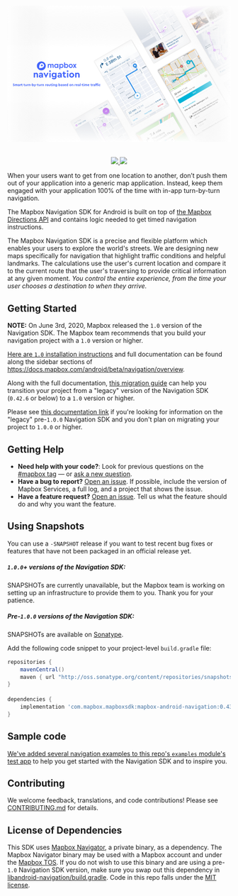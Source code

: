 <div align="center">
  <a href="https://www.mapbox.com/android-docs/navigation/overview/"><img src="https://github.com/mapbox/mapbox-navigation-android/blob/master/.github/splash-img.png?raw=true" alt="Mapbox Service"></a>
</div>
<br>
<p align="center">
  <a href="https://circleci.com/gh/mapbox/mapbox-navigation-android">
    <img src="https://circleci.com/gh/mapbox/mapbox-navigation-android.svg?style=shield&circle-token=:circle-token">
  </a>
  <a href="https://codecov.io/gh/mapbox/mapbox-navigation-android">
    <img src="https://codecov.io/gh/mapbox/mapbox-navigation-android/branch/master/graph/badge.svg">
  </a>
</p>

When your users want to get from one location to another, don’t push them out of your application into a generic map application. Instead, keep them engaged with your application 100% of the time with in-app turn-by-turn navigation.

The Mapbox Navigation SDK for Android is built on top of [the Mapbox Directions API](https://www.mapbox.com/directions) and contains logic needed to get timed navigation instructions.

The Mapbox Navigation SDK is a precise and flexible platform which enables your users to explore the world's streets. We are designing new maps specifically for navigation that highlight traffic conditions and helpful landmarks. The calculations use the user's current location and compare it to the current route that the user's traversing to provide critical information at any given moment. _You control the entire experience, from the time your user chooses a destination to when they arrive._

## Getting Started

**NOTE:** On June 3rd, 2020, Mapbox released the `1.0` version of the Navigation SDK. The Mapbox team recommends that you build your navigation project with a `1.0` version or higher.

[Here are `1.0` installation instructions](https://docs.mapbox.com/android/beta/navigation/overview/#installation) and full documentation can be found along the sidebar sections of https://docs.mapbox.com/android/beta/navigation/overview.

Along with the full documentation, [this migration guide](https://github.com/mapbox/mapbox-navigation-android/wiki/1.0-Navigation-SDK-Migration-Guide) can help you transition your project from a "legacy" version of the Navigation SDK (`0.42.6` or below) to a `1.0` version or higher.

Please see [this documentation link](https://docs.mapbox.com/android/navigation/overview/) if you're looking for information on the "legacy" pre-`1.0.0` Navigation SDK and you don't plan on migrating your project to `1.0.0` or higher.

## Getting Help

- **Need help with your code?**: Look for previous questions on the [#mapbox tag](https://stackoverflow.com/questions/tagged/mapbox+android) — or [ask a new question](https://stackoverflow.com/questions/tagged/mapbox+android).
- **Have a bug to report?** [Open an issue](https://github.com/mapbox/mapbox-navigation-android/issues). If possible, include the version of Mapbox Services, a full log, and a project that shows the issue.
- **Have a feature request?** [Open an issue](https://github.com/mapbox/mapbox-navigation-android/issues/new). Tell us what the feature should do and why you want the feature.

## Using Snapshots

You can use a `-SNAPSHOT` release if you want to test recent bug fixes or features that have not been packaged in an official release yet.

##### `1.0.0`+ versions of the Navigation SDK:

SNAPSHOTs are currently unavailable, but the Mapbox team is working on setting up an infrastructure to provide them to you. Thank you for your patience.

##### Pre-`1.0.0` versions of the Navigation SDK:

SNAPSHOTs are available on [Sonatype](https://oss.sonatype.org/content/repositories/snapshots/com/mapbox/mapboxsdk/).

Add the following code snippet to your project-level `build.gradle` file:

```gradle
repositories {
    mavenCentral()
    maven { url "http://oss.sonatype.org/content/repositories/snapshots/" }
}

dependencies {
    implementation 'com.mapbox.mapboxsdk:mapbox-android-navigation:0.43.0-SNAPSHOT'
}
```

## <a name="sample-code">Sample code

[We've added several navigation examples to this repo's `examples` module's test app](https://github.com/mapbox/mapbox-navigation-android/tree/master/examples/src/main/java/com/mapbox/navigation/examples/core) to help you get started with the Navigation SDK and to inspire you.

## Contributing

We welcome feedback, translations, and code contributions! Please see [CONTRIBUTING.md](CONTRIBUTING.md) for details.

## License of Dependencies

This SDK uses [Mapbox Navigator](https://github.com/mapbox/mapbox-navigation-android/blob/master/libandroid-navigation/build.gradle#L61), a private binary, as a dependency. The Mapbox Navigator binary may be used with a Mapbox account and under the [Mapbox TOS](https://www.mapbox.com/tos/). If you do not wish to use this binary and are using a pre-`1.0` Navigation SDK version, make sure you swap out this dependency in [libandroid-navigation/build.gradle](https://github.com/mapbox/mapbox-navigation-android/blob/master/libandroid-navigation/build.gradle). Code in this repo falls under the [MIT license](./LICENSE).
